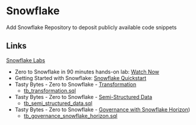 # Snowflake
Add Snowflake Repository to deposit publicly available code snippets

## Links
[Snowflake Labs](https://github.com/Snowflake-Labs)
* Zero to Snowflake in 90 minutes hands-on lab: [Watch Now](https://github.com/user-attachments/assets/c95fef9d-d19f-44aa-b7c2-06d230851956)
* Getting Started with Snowflake: [Snowflake Quickstart](https://quickstarts.snowflake.com/)
 * Tasty Bytes - Zero to Snowflake - [Transformation](https://quickstarts.snowflake.com/guide/tasty_bytes_zero_to_snowflake_transformation/index.html?index=..%2F..index#2)
   * [tb_transformation.sql](https://github.com/Snowflake-Labs/sf-samples/blob/main/samples/tasty_bytes/FY25_Zero_To_Snowflake/tb_transformation.sql)
 * Tasty Bytes - Zero to Snowflake - [Semi-Structured Data](https://quickstarts.snowflake.com/guide/tasty_bytes_zero_to_snowflake_semi_structured_data/index.html?index=..%2F..index#1)
   * [tb_semi_structured_data.sql](https://github.com/Snowflake-Labs/sf-samples/blob/main/samples/tasty_bytes/FY25_Zero_To_Snowflake/tb_semi_structured_data.sql)
 * Tasty Bytes - Zero to Snowflake - [Governance with Snowflake Horizon](https://quickstarts.snowflake.com/guide/tasty_bytes_zero_to_snowflake_governance_with_horizon/index.html?index=..%2F..index#1))
   * [tb_governance_snowflake_horizon.sql](https://github.com/Snowflake-Labs/sf-samples/blob/main/samples/tasty_bytes/FY25_Zero_To_Snowflake/tb_governance_snowflake_horizon.sql)
